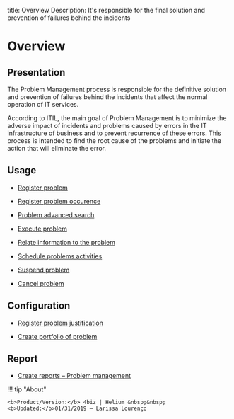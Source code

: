 title: Overview 
Description: It's responsible for the final solution and prevention of failures behind the incidents
# Overview

Presentation
----------------

The Problem Management process is responsible for the definitive solution
and prevention of failures behind the incidents that affect the normal 
operation of IT services.  

According to ITIL, the main goal of Problem Management is to minimize the
adverse impact of incidents and problems caused by errors in the IT infrastructure
of business and to prevent recurrence of these errors. This process is intended to find
the root cause of the problems and initiate the action that will eliminate the error.

Usage
----------------

-   [Register problem](/en-us/4biz-helium/processes/problem/use/register-problem.html)

-   [Register problem occurence](/en-us/4biz-helium/processes/problem/use/problem-occurrences.html)

-   [Problem advanced search](/en-us/4biz-helium/processes/problem/use/advanced-search-for-problem.html)

-   [Execute problem](/en-us/4biz-helium/processes/problem/use/problem-execution.html)

-   [Relate information to the problem](/en-us/4biz-helium/processes/problem/use/relate-information-to-problem.html)

-   [Schedule problems activities](/en-us/4biz-helium/processes/problem/use/schedule-problem-activities.html)

-   [Suspend problem](/en-us/4biz-helium/processes/problem/use/suspend-problem.html)

-   [Cancel problem](/en-us/4biz-helium/processes/problem/use/cancel-problem.html)

Configuration
----------------

-   [Register problem justification](/en-us/4biz-helium/processes/problem/configuration/problem-justification.html)

-   [Create portfolio of problem](/en-us/4biz-helium/processes/problem/configuration/problem-portfolio.html)

Report
------

-   [Create reports – Problem management](/en-us/4biz-helium/processes/problem/use/generate-reports-problem-management.html)

!!! tip "About"

    <b>Product/Version:</b> 4biz | Helium &nbsp;&nbsp;
    <b>Updated:</b>01/31/2019 – Larissa Lourenço
